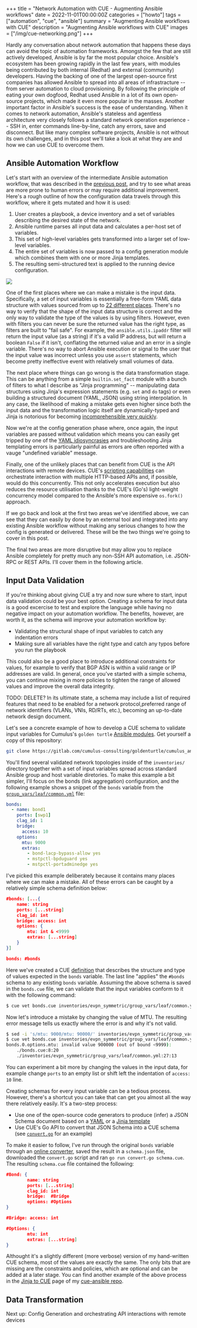 +++
title = "Network Automation with CUE - Augmenting Ansible workflows"
date = 2022-11-01T00:00:00Z
categories = ["howto"]
tags = ["automation", "cue", "ansible"]
summary = "Augmenting Ansible workflows with CUE"
description = "Augmenting Ansible workflows with CUE"
images = ["/img/cue-networking.png"]
+++

Hardly any conversation about network automation that happens these days can avoid the topic of automation frameworks. Amongst the few that are still actively developed, Ansible is by far the most popular choice. Ansible's ecosystem has been growing rapidly in the last few years, with modules being contributed by both internal (Redhat) and external (community) developers. Having the backing of one of the largest open-source first companies has allowed Ansible to spread into all areas of infrastracture -- from server automation to cloud provisioning. By following  the principle of eating your own dogfood, Redhat used Ansible in a lot of its own open-source projects, which made it even more popular in the masses. Another important factor in Ansible's success is the ease of understanding. When it comes to network automation, Ansible's stateless and agentless architecture very closely follows a standard network operation experience -- SSH in, enter commands line-by-line, catch any errors, save and disconnect. But like many complex software projects, Ansible is not without its own challenges, and in this post we'll take a look at what they are and how we can use CUE to overcome them.

## Ansible Automation Workflow

Let's start with an overview of the intermediate Ansible automation workflow, that was described in the [previous post](/post/2022-10-cue-intro/), and try to see what areas are more prone to human errors or may require additional improvement. Here's a rough outline of how the configuration data travels through this workflow, where it gets mutated and how it is used:

1. User creates a playbook, a device inventory and a set of variables describing the desired state of the network.
2. Ansible runtime parses all input data and calculates a per-host set of variables.
3. This set of high-level variables gets transformed into a larger set of low-level variables.
4. The entire set of variables is now passed to a config generation module which combines them with one or more Jinja templates.
5. The resulting semi-structured text is applied to the running device configuration.

![](/img/cue-ansible.png)

One of the first places where we can make a mistake is the input data. Specifically, a set of input variables is essentially a free-form YAML data structure with values sourced from up to [22 different places](https://docs.ansible.com/ansible/latest/user_guide/playbooks_variables.html#understanding-variable-precedence). There's no way to verify that the shape of the input data structure is correct and the only way to validate the type of the values is by using filters. However, even with filters you can never be sure the returned value has the right type, as filters are built to "fail safe". For example, the `ansible.utils.ipaddr` filter will return the input value (as a string) if it's a valid IP address, but will return a boolean `False` if it isn't, conflating the returned value and an error in a single variable. There's no way to abort Ansible execution or signal to the user that the input value was incorrect unless you use `assert` statements, which become pretty ineffective event with relatively small volumes of data. 

The next place where things can go wrong is the data transformation stage. This can be anything from a simple `builtin.set_fact` module with a bunch of filters to what I describe as "Jinja programming" -- manipulating data structures using Jinja's expression statements (e.g. `set` and `do` tags) or even building a structured document (YAML, JSON) using string interpolation. In any case, the likelihood of making a mistake gets even higher since both the input data and the transformation logic itself are dynamically-typed and Jinja is notorious for becoming [incomprehensible very quickly](https://news.ycombinator.com/item?id=14777697).

Now we're at the config generation phase where, once again, the input variables are passed without validation which means you can easily get tripped by one of the [YAML idiosyncrasies](https://docs.saltproject.io/en/latest/topics/troubleshooting/yaml_idiosyncrasies.html) and troubleshooting Jinja templating errors is particularly painful as errors are often reported with a vauge "undefined variable" message. 

Finally, one of the unlikely places that can benefit from CUE is the API interactions with remote devices. CUE's [scripting capabilities](https://cuelang.org/docs/usecases/scripting/) can orchestrate interaction with multiple HTTP-based APIs and, if possible, would do this concurrently. This not only accelerates execution but also reduces the resource utilisation thanks to the CUE's (Go's) light-weight concurrency model compared to the Ansible's more expensive `os.fork()` approach.

If we go back and look at the first two areas we've identified above, we can see that they can easily by done by an external tool and integrated into any existing Ansible workflow without making any serious changes to how the config is generated or delivered. These will be the two things we're going to cover in this post. 

The final two areas are more disruptive but may allow you to replace Ansible completely for pretty much any non-SSH API automation, i.e. JSON-RPC or REST APIs. I'll cover them in the following article.

## Input Data Validation

If you're thinking about giving CUE a try and now sure where to start, input data validation could be your best option. Creating a schema for input data is a good excercise to test and explore the language while having no negative impact on your automation workflow. The benefits, however, are worth it, as the schema will improve your automation workflow by:

* Validating the structural shape of input variables to catch any indentation errors
* Making sure all variables have the right type and catch any typos before you run the playbook

This could also be a good place to introduce additional constraints for values, for example to verify that BGP ASN is within a valid range or IP addresses are valid. In general, once you've started with a simple schema, you can continue mixing in more policies to tighten the range of allowed values and improve the overall data integrity. 

TODO: DELETE? In its ultimate state, a schema may include a list of required features that need to be enabled for a network protocol,preferred range of network identifiers (VLANs, VNIs, RD/RTs, etc.), becoming an up-to-date network design document.

Let's see a concrete example of how to develop a CUE schema to validate input variables for Cumulus's `golden turtle` [Ansible modules](https://gitlab.com/cumulus-consulting/goldenturtle/cumulus_ansible_modules.git). Get yourself a copy of this repository:

```bash
git clone https://gitlab.com/cumulus-consulting/goldenturtle/cumulus_ansible_modules.git && cd cumulus_ansible_modules
```

You'll find several validated network topologies inside of the `inventories/` directory together with a set of input variables spread across standard Ansible group and host variable diretories. To make this example a bit simpler, I'll focus on the bonds (link aggregation) configuration, and the following example shows a snippet of the `bonds` variable from the [`group_vars/leaf/common.yml`](https://gitlab.com/cumulus-consulting/goldenturtle/cumulus_ansible_modules/-/blob/master/inventories/evpn_symmetric/group_vars/leaf/common.yml#L20) file:

```yaml
bonds:
  - name: bond1
    ports: [swp1]
    clag_id: 1
    bridge:
      access: 10
    options:
      mtu: 9000
      extras:
        - bond-lacp-bypass-allow yes
        - mstpctl-bpduguard yes
        - mstpctl-portadminedge yes
```

I've picked this example deliberately because it contains many places where we can make a mistake. All of these errors can be caught by a relatively simple schema definition below:

```json
#bonds: [...{
    name: string
    ports: [...string] 
    clag_id: int
    bridge: access: int
    options: {
        mtu: int & <9999
        extras: [...string]
    }
}]

bonds: #bonds
```

Here we've created a CUE [definition](https://cuelang.org/docs/tutorials/tour/types/defs/) that describes the structure and type of values expected in the `bonds` variable. The last line "applies" the `#bonds` schema to any existing `bonds` variable. Assuming the above schema is saved in the `bonds.cue` file, we can validate that the input variables conform to it with the following command:

```bash
$ cue vet bonds.cue inventories/evpn_symmetric/group_vars/leaf/common.yml
```

Now let's introduce a mistake by changing the value of MTU. The resulting error message tells us exactly where the error is and why it's not valid.

```bash
$ sed -i 's/mtu: 9000/mtu: 90000/' inventories/evpn_symmetric/group_vars/leaf/common.yml
$ cue vet bonds.cue inventories/evpn_symmetric/group_vars/leaf/common.yml
bonds.0.options.mtu: invalid value 900000 (out of bound <9999):
    ./bonds.cue:8:20
    ./inventories/evpn_symmetric/group_vars/leaf/common.yml:27:13
```

You can experiment a bit more by changing the values in the input data, for example change `ports` to an empty list or shift left the indentation of `access: 10` line.

Creating schemas for every input variable can be a tedious process. However, there's a shortcut you can take that can get you almost all the way there relatively easily.  It's a two-step process:

* Use one of the open-source code generators to produce (infer) a JSON Schema document based on a [YAML](https://www.npmjs.com/package/yaml-to-json-schema) or a [Jinja template](https://jinja2schema.readthedocs.io/en/latest/)
* Use CUE's Go API to convert that JSON Schema into a CUE schema (see [`convert.go`](https://github.com/networkop/cue-ansible/blob/main/jinja/convert.go) for an example)

To make it easier to follow, I've run through the original `bonds` variable through an [online converter](https://jsonformatter.org/yaml-to-jsonschema), saved the result in a `schema.json` file,  downloaded the `convert.go` script and ran `go run convert.go schema.cue`. The resulting `schema.cue` file contained the following: 
```json
#Bond: {
        name: string
        ports: [...string]
        clag_id: int
        bridge:  #Bridge
        options: #Options
}

#Bridge: access: int

#Options: {
        mtu: int
        extras: [...string]
}
```

Althought it's a slightly different (more verbose) version of my hand-written CUE schema, most of the values are exactly the same. The only bits that are missing are the constraints and policies, which are optional and can be added at a later stage. You can find another example of the above process in the [Jinja to CUE](https://github.com/networkop/cue-ansible/tree/main/jinja) page of my [cue-ansible repo](https://github.com/networkop/cue-ansible).

## Data Transformation




Next up: Config Generation and orchestrating API interactions with remote devices



